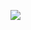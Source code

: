 <a href="버튼을 눌렀을 때 이동할 링크" target="_blank"><img src="https://img.shields.io/badge/Spring-#6DB33F?style=for-the-badge&logo=#6DB33F&logoColor=6DB33F"/></a>
